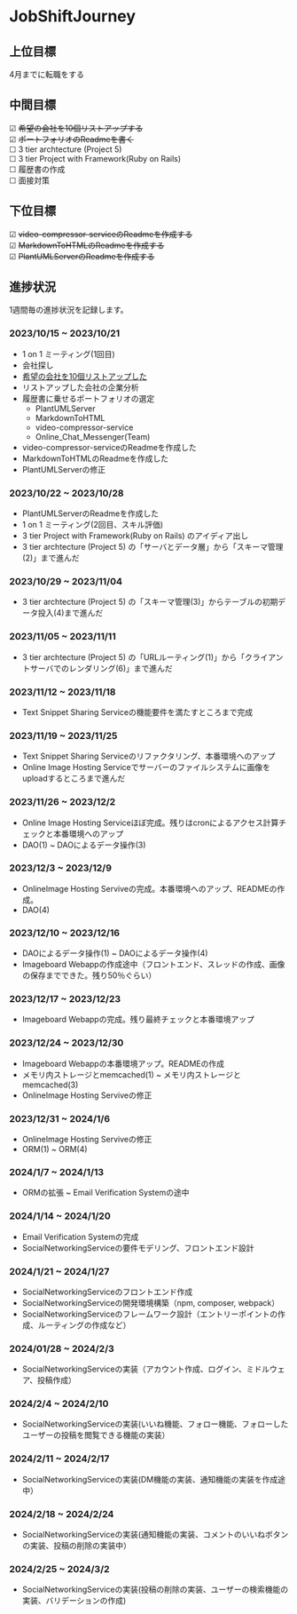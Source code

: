# JobShiftJourney

## 上位目標
4月までに転職をする  

## 中間目標
☑ ~~希望の会社を10個リストアップする~~  
☑ ~~ポートフォリオのReadmeを書く~~  
☐ 3 tier archtecture (Project 5)  
☐ 3 tier Project with Framework(Ruby on Rails)  
☐ 履歴書の作成  
☐ 面接対策


## 下位目標
☑ ~~video-compressor-serviceのReadmeを作成する~~  
☑ ~~MarkdownToHTMLのReadmeを作成する~~   
☑ ~~PlantUMLServerのReadmeを作成する~~　

## 進捗状況
1週間毎の進捗状況を記録します。  

### 2023/10/15 ~ 2023/10/21
- 1 on 1 ミーティング(1回目)
- 会社探し
- [希望の会社を10個リストアップした](https://github.com/AkinoJoey/JobShiftJourney/blob/main/TopPicks_Companies.md)
- リストアップした会社の企業分析
- 履歴書に乗せるポートフォリオの選定
  - PlantUMLServer
  - MarkdownToHTML
  - video-compressor-service
  - Online_Chat_Messenger(Team)
- video-compressor-serviceのReadmeを作成した
- MarkdownToHTMLのReadmeを作成した
- PlantUMLServerの修正

### 2023/10/22 ~ 2023/10/28
- PlantUMLServerのReadmeを作成した
- 1 on 1 ミーティング(2回目、スキル評価)
- 3 tier Project with Framework(Ruby on Rails) のアイディア出し
- 3 tier archtecture (Project 5)  の「サーバとデータ層」から「スキーマ管理(2)」まで進んだ

### 2023/10/29 ~ 2023/11/04
- 3 tier archtecture (Project 5)  の「スキーマ管理(3)」からテーブルの初期データ投入(4)まで進んだ

### 2023/11/05 ~ 2023/11/11
- 3 tier archtecture (Project 5)  の「URLルーティング(1)」から「クライアントサーバでのレンダリング(6)」まで進んだ

### 2023/11/12 ~ 2023/11/18
- Text Snippet Sharing Serviceの機能要件を満たすところまで完成
  
### 2023/11/19 ~ 2023/11/25
- Text Snippet Sharing Serviceのリファクタリング、本番環境へのアップ
- Online Image Hosting Serviceでサーバーのファイルシステムに画像をuploadするところまで進んだ

### 2023/11/26 ~ 2023/12/2
- Online Image Hosting Serviceほぼ完成。残りはcronによるアクセス計算チェックと本番環境へのアップ
- DAO(1) ~ DAOによるデータ操作(3)

### 2023/12/3 ~ 2023/12/9
- OnlineImage Hosting Serviveの完成。本番環境へのアップ、READMEの作成。
- DAO(4)

### 2023/12/10 ~ 2023/12/16
- DAOによるデータ操作(1) ~ DAOによるデータ操作(4)
- Imageboard Webappの作成途中（フロントエンド、スレッドの作成、画像の保存までできた。残り50％ぐらい）

### 2023/12/17 ~ 2023/12/23
- Imageboard Webappの完成。残り最終チェックと本番環境アップ

### 2023/12/24 ~ 2023/12/30
- Imageboard Webappの本番環境アップ。READMEの作成
- メモリ内ストレージとmemcached(1) ~ メモリ内ストレージとmemcached(3)
- OnlineImage Hosting Serviveの修正

### 2023/12/31 ~ 2024/1/6
- OnlineImage Hosting Serviveの修正
- ORM(1) ~ ORM(4)

### 2024/1/7 ~ 2024/1/13
- ORMの拡張 ~ Email Verification Systemの途中

### 2024/1/14 ~ 2024/1/20
- Email Verification Systemの完成
- SocialNetworkingServiceの要件モデリング、フロントエンド設計

### 2024/1/21 ~ 2024/1/27
- SocialNetworkingServiceのフロントエンド作成
- SocialNetworkingServiceの開発環境構築（npm, composer, webpack）
- SocialNetworkingServiceのフレームワーク設計（エントリーポイントの作成、ルーティングの作成など）

### 2024/01/28 ~ 2024/2/3
- SocialNetworkingServiceの実装（アカウント作成、ログイン、ミドルウェア、投稿作成）

### 2024/2/4 ~ 2024/2/10
- SocialNetworkingServiceの実装(いいね機能、フォロー機能、フォローしたユーザーの投稿を閲覧できる機能の実装）

### 2024/2/11 ~ 2024/2/17
- SocialNetworkingServiceの実装(DM機能の実装、通知機能の実装を作成途中）

### 2024/2/18 ~ 2024/2/24
- SocialNetworkingServiceの実装(通知機能の実装、コメントのいいねボタンの実装、投稿の削除の実装中）

### 2024/2/25 ~ 2024/3/2
-  SocialNetworkingServiceの実装(投稿の削除の実装、ユーザーの検索機能の実装、バリデーションの作成)
